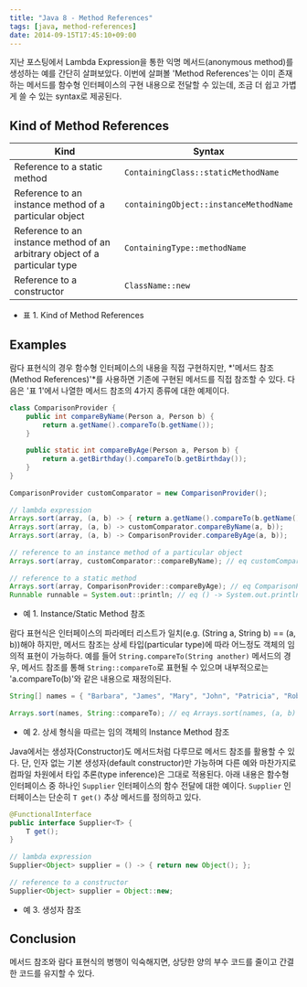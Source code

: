 ```yaml
---
title: "Java 8 - Method References"
tags: [java, method-references]
date: 2014-09-15T17:45:10+09:00
---
```


지난 포스팅에서 Lambda Expression을 통한 익명 메서드(anonymous method)를 생성하는 예를 간단히 살펴보았다. 이번에 살펴볼 'Method References'는 이미 존재하는 메서드를 함수형 인터페이스의 구현 내용으로 전달할 수 있는데, 조금 더 쉽고 가볍게 쓸 수 있는 syntax로 제공된다.

## Kind of Method References
| Kind | Syntax |
|------|--------|
| Reference to a static method | `ContainingClass::staticMethodName` |
| Reference to an instance method of a particular object | `containingObject::instanceMethodName` |
| Reference to an instance method of an arbitrary object of a particular type | `ContainingType::methodName` |
| Reference to a constructor | `ClassName::new` |

- 표 1. Kind of Method References

## Examples
람다 표현식의 경우 함수형 인터페이스의 내용을 직접 구현하지만, *'메서드 참조(Method References)'*를 사용하면 기존에 구현된 메서드를 직접 참조할 수 있다. 다음은 '표 1'에서 나열한 메서드 참조의 4가지 종류에 대한 예제이다.
```java
class ComparisonProvider {
    public int compareByName(Person a, Person b) {
        return a.getName().compareTo(b.getName());
    }
         
    public static int compareByAge(Person a, Person b) {
        return a.getBirthday().compareTo(b.getBirthday());
    }
}
 
ComparisonProvider customComparator = new ComparisonProvider();
 
// lambda expression
Arrays.sort(array, (a, b) -> { return a.getName().compareTo(b.getName()); });
Arrays.sort(array, (a, b) -> customComparator.compareByName(a, b));
Arrays.sort(array, (a, b) -> ComparisonProvider.compareByAge(a, b));
 
// reference to an instance method of a particular object
Arrays.sort(array, customComparator::compareByName); // eq customComparator.compareByName(a, b);
 
// reference to a static method
Arrays.sort(array, ComparisonProvider::compareByAge); // eq ComparisonProvider.compareByAge(a, b);
Runnable runnable = System.out::println; // eq () -> System.out.println()
```
- 예 1. Instance/Static Method 참조

람다 표현식은 인터페이스의 파라메터 리스트가 일치(e.g. (String a, String b) == (a, b))해야 하지만, 메서드 참조는 상세 타입(particular type)에 따라 어느정도 객체의 임의적 표현이 가능하다. 예를 들어 `String.compareTo(String another)` 메서드의 경우, 메서드 참조를 통해 `String::compareTo`로 표현될 수 있으며 내부적으로는 'a.compareTo(b)'와 같은 내용으로 재정의된다.
```java
String[] names = { "Barbara", "James", "Mary", "John", "Patricia", "Robert", "Michael", "Linda" };
 
Arrays.sort(names, String::compareTo); // eq Arrays.sort(names, (a, b) -> a.compareTo(b));
```
- 예 2. 상세 형식을 따르는 임의 객체의 Instance Method 참조

Java에서는 생성자(Constructor)도 메서드처럼 다루므로 메서드 참조를 활용할 수 있다. 단, 인자 없는 기본 생성자(default constructor)만 가능하며 다른 예와 마찬가지로 컴파일 차원에서 타입 추론(type inference)은 그대로 적용된다. 아래 내용은 함수형 인터페이스 중 하나인 `Supplier` 인터페이스의 함수 전달에 대한 예이다. `Supplier` 인터페이스는 단순히 `T get()` 추상 메서드를 정의하고 있다.
```java
@FunctionalInterface
public interface Supplier<T> {
    T get();
}
 
// lambda expression
Supplier<Object> supplier = () -> { return new Object(); };
 
// reference to a constructor
Supplier<Object> supplier = Object::new;
```
- 예 3. 생성자 참조

## Conclusion
메서드 참조와 람다 표현식의 병행이 익숙해지면, 상당한 양의 부수 코드를 줄이고 간결한 코드를 유지할 수 있다.

